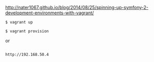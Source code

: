 http://nater1067.github.io/blog/2014/08/25/spinning-up-symfony-2-development-environments-with-vagrant/

```$ vagrant up```

```$ vagrant provision```

or

```$ vagrant up --provision

http://192.168.50.4
